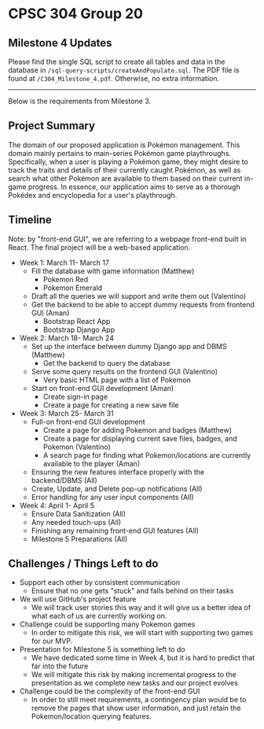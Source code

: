 # CPSC 304 Group 20


## Milestone 4 Updates

Please find the single SQL script to create all tables and data in the database in
`/sql-query-scripts/createAndPopulate.sql`. The PDF file is found at `/C304_Milestone_4.pdf`. Otherwise, no extra information.


-------------------------------------------------

Below is the requirements from Milestone 3.

## Project Summary

The domain of our proposed application is Pokémon management. This domain mainly pertains to main-series Pokémon game playthroughs. Specifically, when a user is playing a Pokémon game, they might desire to track the traits and details of their currently caught Pokémon, as well as search what other Pokémon are available to them based on their current in-game progress. In essence, our application aims to serve as a thorough Pokédex and encyclopedia for a user's playthrough.

## Timeline

Note: by "front-end GUI", we are referring to a webpage front-end built in React. The final project will be a web-based application.

- Week 1: March 11- March 17
    - Fill the database with game information (Matthew)
        - Pokemon Red 
        - Pokemon Emerald 
    - Draft all the queries we will support and write them out  (Valentino)
    - Get the backend to be able to accept dummy requests from frontend GUI (Aman)
      - Bootstrap React App
      - Bootstrap Django App
- Week 2: March 18- March 24 
  - Set up the interface between dummy Django app and DBMS (Matthew)
    - Get the backend to query the database 
  - Serve some query results on the frontend GUI (Valentino)
    - Very basic HTML page with a list of Pokemon
  - Start on front-end GUI development (Aman)
    - Create sign-in page 
    - Create a page for creating a new save file
- Week 3: March 25- March 31
  - Full-on front-end GUI development
    - Create a page for adding Pokemon and badges (Matthew)
    - Create a page for displaying current save files, badges, and Pokemon (Valentino)
    - A search page for finding what Pokemon/locations are currently available to the player (Aman)
  - Ensuring the new features interface properly with the backend/DBMS (All)
  - Create, Update, and Delete pop-up notifications (All)
  - Error handling for any user input components (All)
- Week 4: April 1- April 5
  - Ensure Data Sanitization (All)
  - Any needed touch-ups (All)
  - Finishing any remaining front-end GUI features (All)
  - Milestone 5 Preparations (All)

## Challenges / Things Left to do

- Support each other by consistent communication
  - Ensure that no one gets "stuck" and falls behind on their tasks
- We will use GitHub's project feature
  - We will track user stories this way and it will give us a better idea of what each of us are currently working on.
- Challenge could be supporting many Pokemon games
  - In order to mitigate this risk, we will start with supporting two games for our MVP.
- Presentation for Milestone 5 is something left to do
  - We have dedicated some time in Week 4, but it is hard to predict that far into the future
  - We will mitigate this risk by making incremental progress to the presentation as we complete new tasks and our project evolves
- Challenge could be the complexity of the front-end GUI
  - In order to still meet requirements, a contingency plan would be to remove the pages that show user information, and just retain the Pokemon/location querying features.